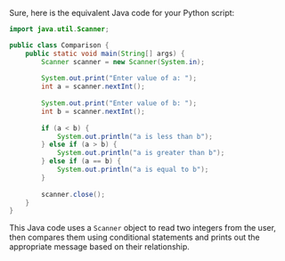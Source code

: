  Sure, here is the equivalent Java code for your Python script:

```java
import java.util.Scanner;

public class Comparison {
    public static void main(String[] args) {
        Scanner scanner = new Scanner(System.in);
        
        System.out.print("Enter value of a: ");
        int a = scanner.nextInt();
        
        System.out.print("Enter value of b: ");
        int b = scanner.nextInt();
        
        if (a < b) {
            System.out.println("a is less than b");
        } else if (a > b) {
            System.out.println("a is greater than b");
        } else if (a == b) {
            System.out.println("a is equal to b");
        }
        
        scanner.close();
    }
}
```

This Java code uses a `Scanner` object to read two integers from the user, then compares them using conditional statements and prints out the appropriate message based on their relationship.
